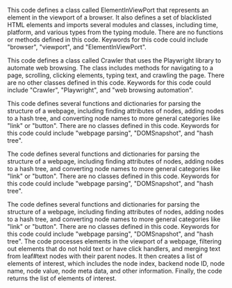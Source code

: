 This code defines a class called ElementInViewPort that represents an element in the viewport of a browser. It also defines a set of blacklisted HTML elements and imports several modules and classes, including time, platform, and various types from the typing module. There are no functions or methods defined in this code. Keywords for this code could include "browser", "viewport", and "ElementInViewPort".

This code defines a class called Crawler that uses the Playwright library to automate web browsing. The class includes methods for navigating to a page, scrolling, clicking elements, typing text, and crawling the page. There are no other classes defined in this code. Keywords for this code could include "Crawler", "Playwright", and "web browsing automation".

This code defines several functions and dictionaries for parsing the structure of a webpage, including finding attributes of nodes, adding nodes to a hash tree, and converting node names to more general categories like "link" or "button". There are no classes defined in this code. Keywords for this code could include "webpage parsing", "DOMSnapshot", and "hash tree".

The code defines several functions and dictionaries for parsing the structure of a webpage, including finding attributes of nodes, adding nodes to a hash tree, and converting node names to more general categories like "link" or "button". There are no classes defined in this code. Keywords for this code could include "webpage parsing", "DOMSnapshot", and "hash tree".

The code defines several functions and dictionaries for parsing the structure of a webpage, including finding attributes of nodes, adding nodes to a hash tree, and converting node names to more general categories like "link" or "button". There are no classes defined in this code. Keywords for this code could include "webpage parsing", "DOMSnapshot", and "hash tree". The code processes elements in the viewport of a webpage, filtering out elements that do not hold text or have click handlers, and merging text from leaf#text nodes with their parent nodes. It then creates a list of elements of interest, which includes the node index, backend node ID, node name, node value, node meta data, and other information. Finally, the code returns the list of elements of interest.

